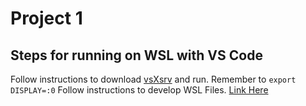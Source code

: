 # Project 1

## Steps for running on WSL with VS Code
Follow instructions to download [vsXsrv](https://www.ctrl.blog/entry/how-to-x-on-wsl.html) and run. Remember to `export DISPLAY=:0`
Follow instructions to develop WSL Files. [Link Here](https://code.visualstudio.com/docs/remote/wsl)